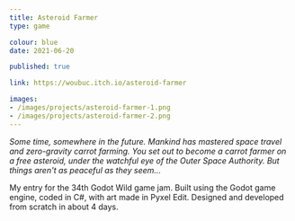 ```yaml
---
title: Asteroid Farmer
type: game

colour: blue
date: 2021-06-20

published: true

link: https://woubuc.itch.io/asteroid-farmer

images:
- /images/projects/asteroid-farmer-1.png
- /images/projects/asteroid-farmer-2.png
---
```


*Some time, somewhere in the future. Mankind has mastered space travel and zero-gravity carrot farming. You set out to become a carrot farmer on a free asteroid, under the watchful eye of the Outer Space Authority. But things aren't as peaceful as they seem...*

My entry for the 34th Godot Wild game jam. Built using the Godot game engine, coded in C#, with art made in Pyxel Edit. Designed and developed from scratch in about 4 days.
